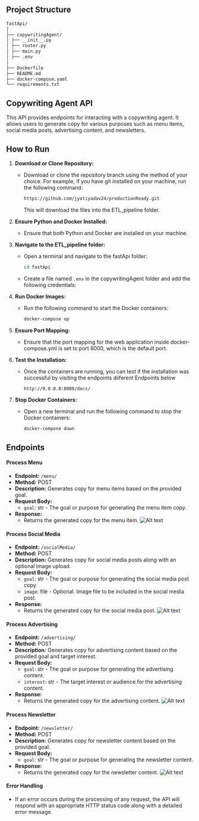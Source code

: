 ## **Project Structure**

``` bash
fastApi/
│
├── copywritingAgent/
│ ├── __init__.py
│ ├── router.py
│ ├── main.py
│ ├── .env
│
├── Dockerfile
├── README.md
├── docker-compose.yaml
└── requirements.txt
```


## Copywriting Agent API

This API provides endpoints for interacting with a copywriting agent. It allows users to generate copy for various purposes such as menu items, social media posts, advertising content, and newsletters.


## **How to Run**

1. **Download or Clone Repository:**
   - Download or clone the repository branch using the method of your choice. For example, if you have git installed on your machine, run the following command:
     ```bash
     https://github.com/jyotiyadav24/productionReady.git
     ```
     This will download the files into the ETL_pipeline folder.

2. **Ensure Python and Docker Installed:**
   - Ensure that both Python and Docker are installed on your machine.

3. **Navigate to the ETL_pipeline folder:**
   - Open a terminal and navigate to the fastApi folder:
     ```bash
     cd fastApi
     ```
   - Create a file named `.env` in the copywritingAgent folder and add the following credentials:
     
4. **Run Docker Images:**
   - Run the following command to start the Docker containers:
     ```bash
     docker-compose up
     ```
6. **Ensure Port Mapping:**
   - Ensure that the port mapping for the web application inside docker-compose.yml is set to port 8000, which is the default port.

7. **Test the Installation:**
   - Once the containers are running, you can test if the installation was successful by visiting the endpoints diiferent Endpoints below
     ```bash
     http://0.0.0.0:8000/docs/
     ```
8. **Stop Docker Containers:**
   - Open a new terminal and run the following command to stop the Docker containers:
     ```bash
     docker-compose down
     ```


## Endpoints
#### Process Menu
- **Endpoint:** `/menu/`
- **Method:** POST
- **Description:** Generates copy for menu items based on the provided goal.
- **Request Body:**
  - `goal`: str - The goal or purpose for generating the menu item copy.
- **Response:**
  - Returns the generated copy for the menu item.
 ![Alt text](<images/>)
    

#### Process Social Media
- **Endpoint:** `/socialMedia/`
- **Method:** POST
- **Description:** Generates copy for social media posts along with an optional image upload.
- **Request Body:**
  - `goal`: str - The goal or purpose for generating the social media post copy.
  - `image`: file - Optional. Image file to be included in the social media post.
- **Response:**
  - Returns the generated copy for the social media post.
 ![Alt text](<images/>)


#### Process Advertising
- **Endpoint:** `/advertising/`
- **Method:** POST
- **Description:** Generates copy for advertising content based on the provided goal and target interest.
- **Request Body:**
  - `goal`: str - The goal or purpose for generating the advertising content.
  - `interest`: str - The target interest or audience for the advertising content.
- **Response:**
  - Returns the generated copy for the advertising content.
 ![Alt text](<images/>)


#### Process Newsletter
- **Endpoint:** `/newsletter/`
- **Method:** POST
- **Description:** Generates copy for newsletter content based on the provided goal.
- **Request Body:**
  - `goal`: str - The goal or purpose for generating the newsletter content.
- **Response:**
  - Returns the generated copy for the newsletter content.
 ![Alt text](<images/>)


#### Error Handling
- If an error occurs during the processing of any request, the API will respond with an appropriate HTTP status code along with a detailed error message.
